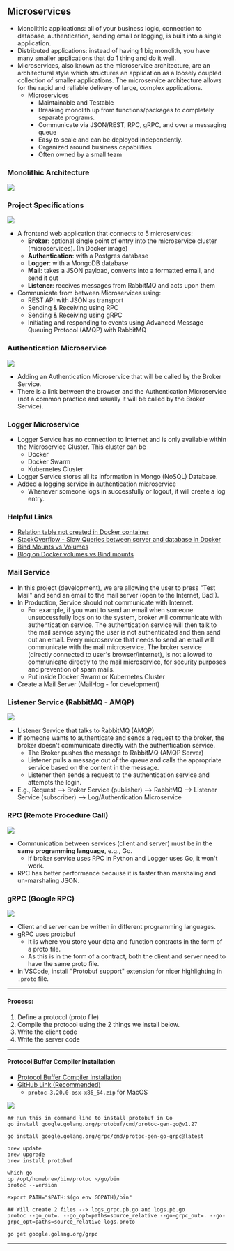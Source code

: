 ## Microservices

- Monolithic applications: all of your business logic, connection to database, authentication, sending email or logging, is built into a single application.
- Distributed applications: instead of having 1 big monolith, you have many smaller applications that do 1 thing and do it well.
- Microservices, also known as the microservice architecture, are an architectural style which structures an application as a loosely coupled collection of smaller applications. The microservice architecture allows for the rapid and reliable delivery of large, complex applications.
  - Microservices
    - Maintainable and Testable
    - Breaking monolith up from functions/packages to completely separate programs.
    - Communicate via JSON/REST, RPC, gRPC, and over a messaging queue
    - Easy to scale and can be deployed independently.
    - Organized around business capabilities
    - Often owned by a small team

### Monolithic Architecture

<img src="./diagrams/monolithic-project.png" />

### Project Specifications

<img src="./diagrams/microservice-project.png" />

- A frontend web application that connects to 5 microservices:
  - **Broker**: optional single point of entry into the microservice cluster (microservices). (In Docker image)
  - **Authentication**: with a Postgres database
  - **Logger**: with a MongoDB database
  - **Mail**: takes a JSON payload, converts into a formatted email, and send it out
  - **Listener**: receives messages from RabbitMQ and acts upon them
- Communicate from between Microservices using:
  - REST API with JSON as transport
  - Sending & Receiving using RPC
  - Sending & Receiving using gRPC
  - Initiating and responding to events using Advanced Message Queuing Protocol (AMQP) with RabbitMQ

### Authentication Microservice

<img src="./diagrams/authentication-microservice.png" />

- Adding an Authentication Microservice that will be called by the Broker Service.
- There is a link between the browser and the Authentication Microservice (not a common practice and usually it will be called by the Broker Service).

### Logger Microservice

- Logger Service has no connection to Internet and is only available within the Microservice Cluster. This cluster can be
  - Docker
  - Docker Swarm
  - Kubernetes Cluster
- Logger Service stores all its information in Mongo (NoSQL) Database.
- Added a logging service in authentication microservice
  - Whenever someone logs in successfully or logout, it will create a log entry.

### Helpful Links

- [Relation table not created in Docker container](https://rajyavardhan.medium.com/when-you-get-relation-does-not-exist-in-postgres-7ffb0c3c674b)
- [StackOverflow - Slow Queries between server and database in Docker](https://stackoverflow.com/questions/65875996/very-slow-queries-between-server-and-database-in-docker)
- [Bind Mounts vs Volumes](https://docs.docker.com/storage/volumes/)
- [Blog on Docker volumes vs Bind mounts](https://blog.logrocket.com/docker-volumes-vs-bind-mounts/)

### Mail Service

- In this project (development), we are allowing the user to press "Test Mail" and send an email to the mail server (open to the Internet, Bad!).
- In Production, Service should not communicate with Internet.
  - For example, if you want to send an email when someone unsuccessfully logs on to the system, broker will communicate with authentication service. The authentication service will then talk to the mail service saying the user is not authenticated and then send out an email. Every microservice that needs to send an email will communicate with the mail microservice. The broker service (directly connected to user's browser/internet), is not allowed to communicate directly to the mail microservice, for security purposes and prevention of spam mails.
  - Put inside Docker Swarm or Kubernetes Cluster
- Create a Mail Server (MailHog - for development)

### Listener Service (RabbitMQ - AMQP)

<img src="./diagrams/listener-service.png" />

- Listener Service that talks to RabbitMQ (AMQP)
- If someone wants to authenticate and sends a request to the broker, the broker doesn't communicate directly with the authentication service.
  - The Broker pushes the message to RabbitMQ (AMQP Server)
  - Listener pulls a message out of the queue and calls the appropriate service based on the content in the message.
  - Listener then sends a request to the authentication service and attempts the login.
- E.g., Request --> Broker Service (publisher) --> RabbitMQ --> Listener Service (subscriber) --> Log/Authentication Microservice

### RPC (Remote Procedure Call)

<img src="./diagrams/rpc-communication.png" />

- Communication between services (client and server) must be in the **same programming language**, e.g., Go.
  - If broker service uses RPC in Python and Logger uses Go, it won't work.
- RPC has better performance because it is faster than marshaling and un-marshaling JSON.

### gRPC (Google RPC)

<img src="./diagrams/grpc-communication.png" />

- Client and server can be written in different programming languages.
- gRPC uses protobuf
  - It is where you store your data and function contracts in the form of a proto file.
  - As this is in the form of a contract, both the client and server need to have the same proto file.
- In VSCode, install "Protobuf support" extension for nicer highlighting in `.proto` file.

---

#### Process:

1. Define a protocol (proto file)
2. Compile the protocol using the 2 things we install below.
3. Write the client code
4. Write the server code

---

#### Protocol Buffer Compiler Installation

- [Protocol Buffer Compiler Installation](https://grpc.io/docs/protoc-installation/)
- [GitHub Link (Recommended)](https://github.com/protocolbuffers/protobuf/releases)
  - `protoc-3.20.0-osx-x86_64.zip` for MacOS

<img src="./diagrams/setup-protoc.png" />

```
## Run this in command line to install protobuf in Go
go install google.golang.org/protobuf/cmd/protoc-gen-go@v1.27

go install google.golang.org/grpc/cmd/protoc-gen-go-grpc@latest

brew update
brew upgrade 
brew install protobuf

which go
cp /opt/homebrew/bin/protoc ~/go/bin
protoc --version

export PATH="$PATH:$(go env GOPATH)/bin"

## Will create 2 files --> logs_grpc.pb.go and logs.pb.go
protoc --go_out=. --go_opt=paths=source_relative --go-grpc_out=. --go-grpc_opt=paths=source_relative logs.proto
```

```
go get google.golang.org/grpc
```

---
